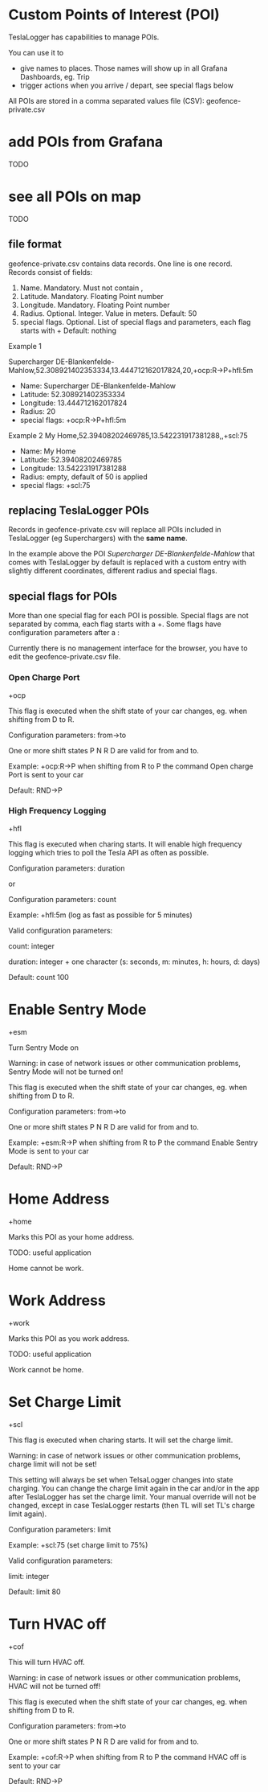 # Custom Points of Interest (POI)

TeslaLogger has capabilities to manage POIs.

You can use it to
* give names to places. Those names will show up in all Grafana Dashboards, eg. Trip
* trigger actions when you arrive / depart, see special flags below

All POIs are stored in a comma separated values file (CSV): geofence-private.csv

# add POIs from Grafana

TODO

# see all POIs on map

TODO

## file format

geofence-private.csv contains data records. One line is one record. Records consist of fields:
1. Name. Mandatory. Must not contain ,
2. Latitude. Mandatory. Floating Point number
3. Longitude. Mandatory. Floating Point number
4. Radius. Optional. Integer. Value in meters. Default: 50
5. special flags. Optional. List of special flags and parameters, each flag starts with + Default: nothing

Example 1

Supercharger DE-Blankenfelde-Mahlow,52.308921402353334,13.444712162017824,20,+ocp:R->P+hfl:5m
* Name: Supercharger DE-Blankenfelde-Mahlow
* Latitude: 52.308921402353334
* Longitude: 13.444712162017824
* Radius: 20
* special flags: +ocp:R->P+hfl:5m

Example 2
My Home,52.39408202469785,13.542231917381288,,+scl:75
* Name: My Home
* Latitude: 52.39408202469785
* Longitude: 13.542231917381288
* Radius: empty, default of 50 is applied
* special flags: +scl:75

## replacing TeslaLogger POIs

Records in geofence-private.csv will replace all POIs included in TeslaLogger (eg Superchargers) with the **same name**.

In the example above the POI *Supercharger DE-Blankenfelde-Mahlow* that comes with TeslaLogger by default is replaced with a custom entry with slightly different coordinates, different radius and special flags.

## special flags for POIs

More than one special flag for each POI is possible. Special flags are not separated by comma, each flag starts with a +. Some flags have configuration parameters after a :

Currently there is no management interface for the browser, you have to edit the geofence-private.csv file.

### Open Charge Port

+ocp

This flag is executed when the shift state of your car changes, eg. when shifting from D to R.

Configuration parameters: from->to

One or more shift states P N R D are valid for from and to.

Example: +ocp:R->P when shifting from R to P the command Open charge Port is sent to your car

Default: RND->P

### High Frequency Logging

+hfl

This flag is executed when charing starts. It will enable high frequency logging which tries to poll
the Tesla API as often as possible.

Configuration parameters: duration

or

Configuration parameters: count

Example: +hfl:5m (log as fast as possible for 5 minutes)

Valid configuration parameters: 

count: integer

duration: integer + one character (s: seconds, m: minutes, h: hours, d: days)

Default: count 100

# Enable Sentry Mode

+esm

Turn Sentry Mode on

Warning: in case of network issues or other communication problems, Sentry Mode will not be turned on!

This flag is executed when the shift state of your car changes, eg. when shifting from D to R.

Configuration parameters: from->to

One or more shift states P N R D are valid for from and to.

Example: +esm:R->P when shifting from R to P the command Enable Sentry Mode is sent to your car

Default: RND->P

# Home Address

+home

Marks this POI as your home address.

TODO: useful application

Home cannot be work.

# Work Address

+work

Marks this POI as you work address.

TODO: useful application

Work cannot be home.

# Set Charge Limit

+scl

This flag is executed when charing starts. It will set the charge limit.

Warning: in case of network issues or other communication problems, charge limit will not be set!

This setting will always be set when TelsaLogger changes into state charging. You can change the charge
limit again in the car and/or in the app after TeslaLogger has set the charge limit. Your manual
override will not be changed, except in case TeslaLogger restarts (then TL will set TL's charge limit 
again).

Configuration parameters: limit

Example: +scl:75 (set charge limit to 75%)

Valid configuration parameters: 

limit: integer

Default: limit 80

# Turn HVAC off

+cof

This will turn HVAC off.

Warning: in case of network issues or other communication problems, HVAC will not be turned off!

This flag is executed when the shift state of your car changes, eg. when shifting from D to R.

Configuration parameters: from->to

One or more shift states P N R D are valid for from and to.

Example: +cof:R->P when shifting from R to P the command HVAC off is sent to your car

Default: RND->P

